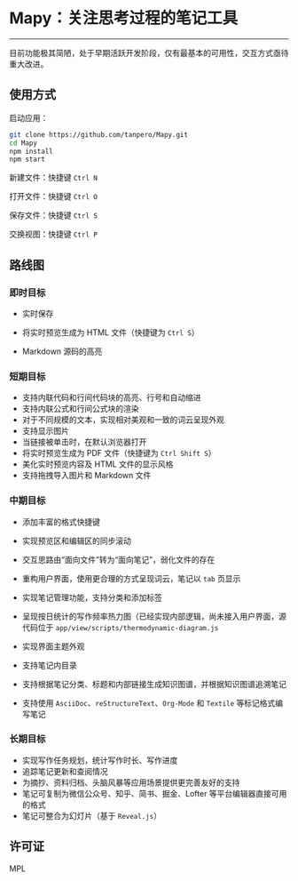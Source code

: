 # Mapy：关注思考过程的笔记工具


---


目前功能极其简陋，处于早期活跃开发阶段，仅有最基本的可用性，交互方式亟待重大改进。


## 使用方式


启动应用：


```bash
git clone https://github.com/tanpero/Mapy.git
cd Mapy
npm install
npm start
```


新建文件：快捷键 `Ctrl N`


打开文件：快捷键 `Ctrl O`


保存文件：快捷键 `Ctrl S`


交换视图：快捷键 `Ctrl P`


## 路线图

### 即时目标

- 实时保存

- 将实时预览生成为 HTML 文件（快捷键为 `Ctrl S`）
- Markdown 源码的高亮

### 短期目标

- 支持内联代码和行间代码块的高亮、行号和自动缩进
- 支持内联公式和行间公式块的渲染
- 对于不同规模的文本，实现相对美观和一致的词云呈现外观
- 支持显示图片
- 当链接被单击时，在默认浏览器打开
- 将实时预览生成为 PDF 文件（快捷键为 `Ctrl Shift S`）
- 美化实时预览内容及 HTML 文件的显示风格
- 支持拖拽导入图片和 Markdown 文件


### 中期目标


- 添加丰富的格式快捷键
- 实现预览区和编辑区的同步滚动
- 交互思路由“面向文件”转为“面向笔记”，弱化文件的存在
- 重构用户界面，使用更合理的方式呈现词云，笔记以 `tab` 页显示
- 实现笔记管理功能，支持分类和添加标签

- 呈现按日统计的写作频率热力图（已经实现内部逻辑，尚未接入用户界面，源代码位于 `app/view/scripts/thermodynamic-diagram.js`
- 实现界面主题外观
- 支持笔记内目录
- 支持根据笔记分类、标题和内部链接生成知识图谱，并根据知识图谱追溯笔记
- 支持使用 `AsciiDoc`、`reStructureText`、`Org-Mode` 和 `Textile` 等标记格式编写笔记


### 长期目标


- 实现写作任务规划，统计写作时长、写作进度
- 追踪笔记更新和查阅情况
- 为摘抄、资料归档、头脑风暴等应用场景提供更完善友好的支持
- 笔记可复制为微信公众号、知乎、简书、掘金、Lofter 等平台编辑器直接可用的格式
- 笔记可整合为幻灯片（基于 `Reveal.js`）


## 许可证


MPL

